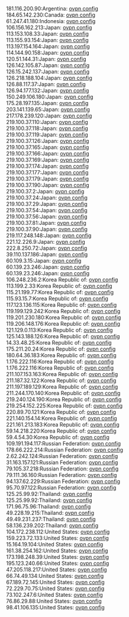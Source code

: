 181.116.200.90:Argentina: [ovpn config](vpn/181_116_200_90.ovpn)  
184.65.142.230:Canada: [ovpn config](vpn/184_65_142_230.ovpn)  
61.247.41.180:Indonesia: [ovpn config](vpn/61_247_41_180.ovpn)  
106.156.162.213:Japan: [ovpn config](vpn/106_156_162_213.ovpn)  
113.153.108.33:Japan: [ovpn config](vpn/113_153_108_33.ovpn)  
113.155.93.154:Japan: [ovpn config](vpn/113_155_93_154.ovpn)  
113.197.154.164:Japan: [ovpn config](vpn/113_197_154_164.ovpn)  
114.144.90.158:Japan: [ovpn config](vpn/114_144_90_158.ovpn)  
120.51.144.31:Japan: [ovpn config](vpn/120_51_144_31.ovpn)  
126.142.105.87:Japan: [ovpn config](vpn/126_142_105_87.ovpn)  
126.15.242.137:Japan: [ovpn config](vpn/126_15_242_137.ovpn)  
126.218.188.104:Japan: [ovpn config](vpn/126_218_188_104.ovpn)  
126.88.117.37:Japan: [ovpn config](vpn/126_88_117_37.ovpn)  
126.94.177.132:Japan: [ovpn config](vpn/126_94_177_132.ovpn)  
150.249.106.180:Japan: [ovpn config](vpn/150_249_106_180.ovpn)  
175.28.197.135:Japan: [ovpn config](vpn/175_28_197_135.ovpn)  
203.141.139.65:Japan: [ovpn config](vpn/203_141_139_65.ovpn)  
217.178.239.120:Japan: [ovpn config](vpn/217_178_239_120.ovpn)  
219.100.37.110:Japan: [ovpn config](vpn/219_100_37_110.ovpn)  
219.100.37.118:Japan: [ovpn config](vpn/219_100_37_118.ovpn)  
219.100.37.119:Japan: [ovpn config](vpn/219_100_37_119.ovpn)  
219.100.37.126:Japan: [ovpn config](vpn/219_100_37_126.ovpn)  
219.100.37.165:Japan: [ovpn config](vpn/219_100_37_165.ovpn)  
219.100.37.166:Japan: [ovpn config](vpn/219_100_37_166.ovpn)  
219.100.37.169:Japan: [ovpn config](vpn/219_100_37_169.ovpn)  
219.100.37.174:Japan: [ovpn config](vpn/219_100_37_174.ovpn)  
219.100.37.177:Japan: [ovpn config](vpn/219_100_37_177.ovpn)  
219.100.37.179:Japan: [ovpn config](vpn/219_100_37_179.ovpn)  
219.100.37.190:Japan: [ovpn config](vpn/219_100_37_190.ovpn)  
219.100.37.2:Japan: [ovpn config](vpn/219_100_37_2.ovpn)  
219.100.37.24:Japan: [ovpn config](vpn/219_100_37_24.ovpn)  
219.100.37.29:Japan: [ovpn config](vpn/219_100_37_29.ovpn)  
219.100.37.54:Japan: [ovpn config](vpn/219_100_37_54.ovpn)  
219.100.37.56:Japan: [ovpn config](vpn/219_100_37_56.ovpn)  
219.100.37.81:Japan: [ovpn config](vpn/219_100_37_81.ovpn)  
219.100.37.90:Japan: [ovpn config](vpn/219_100_37_90.ovpn)  
219.117.248.148:Japan: [ovpn config](vpn/219_117_248_148.ovpn)  
221.12.226.9:Japan: [ovpn config](vpn/221_12_226_9.ovpn)  
222.8.250.72:Japan: [ovpn config](vpn/222_8_250_72.ovpn)  
39.110.137.186:Japan: [ovpn config](vpn/39_110_137_186.ovpn)  
60.109.3.15:Japan: [ovpn config](vpn/60_109_3_15.ovpn)  
60.139.23.246:Japan: [ovpn config](vpn/60_139_23_246.ovpn)  
60.139.23.246:Japan: [ovpn config](vpn/60_139_23_246.ovpn)  
106.248.236.2:Korea Republic of: [ovpn config](vpn/106_248_236_2.ovpn)  
113.199.2.33:Korea Republic of: [ovpn config](vpn/113_199_2_33.ovpn)  
115.21.199.77:Korea Republic of: [ovpn config](vpn/115_21_199_77.ovpn)  
115.93.15.7:Korea Republic of: [ovpn config](vpn/115_93_15_7.ovpn)  
117.123.136.115:Korea Republic of: [ovpn config](vpn/117_123_136_115.ovpn)  
119.199.129.242:Korea Republic of: [ovpn config](vpn/119_199_129_242.ovpn)  
119.201.230.180:Korea Republic of: [ovpn config](vpn/119_201_230_180.ovpn)  
119.206.148.176:Korea Republic of: [ovpn config](vpn/119_206_148_176.ovpn)  
121.129.0.113:Korea Republic of: [ovpn config](vpn/121_129_0_113.ovpn)  
125.143.188.126:Korea Republic of: [ovpn config](vpn/125_143_188_126.ovpn)  
14.33.48.25:Korea Republic of: [ovpn config](vpn/14_33_48_25.ovpn)  
175.211.20.24:Korea Republic of: [ovpn config](vpn/175_211_20_24.ovpn)  
180.64.36.183:Korea Republic of: [ovpn config](vpn/180_64_36_183.ovpn)  
1.176.222.116:Korea Republic of: [ovpn config](vpn/1_176_222_116.ovpn)  
1.176.222.116:Korea Republic of: [ovpn config](vpn/1_176_222_116.ovpn)  
211.107.153.163:Korea Republic of: [ovpn config](vpn/211_107_153_163.ovpn)  
211.187.32.122:Korea Republic of: [ovpn config](vpn/211_187_32_122.ovpn)  
211.197.189.129:Korea Republic of: [ovpn config](vpn/211_197_189_129.ovpn)  
211.244.170.140:Korea Republic of: [ovpn config](vpn/211_244_170_140.ovpn)  
219.240.124.190:Korea Republic of: [ovpn config](vpn/219_240_124_190.ovpn)  
219.254.152.225:Korea Republic of: [ovpn config](vpn/219_254_152_225.ovpn)  
220.89.70.121:Korea Republic of: [ovpn config](vpn/220_89_70_121.ovpn)  
221.140.154.14:Korea Republic of: [ovpn config](vpn/221_140_154_14.ovpn)  
221.161.213.183:Korea Republic of: [ovpn config](vpn/221_161_213_183.ovpn)  
59.14.218.220:Korea Republic of: [ovpn config](vpn/59_14_218_220.ovpn)  
59.4.54.30:Korea Republic of: [ovpn config](vpn/59_4_54_30.ovpn)  
109.191.194.117:Russian Federation: [ovpn config](vpn/109_191_194_117.ovpn)  
178.66.222.214:Russian Federation: [ovpn config](vpn/178_66_222_214.ovpn)  
2.62.242.124:Russian Federation: [ovpn config](vpn/2_62_242_124.ovpn)  
31.163.157.121:Russian Federation: [ovpn config](vpn/31_163_157_121.ovpn)  
79.105.37.218:Russian Federation: [ovpn config](vpn/79_105_37_218.ovpn)  
79.111.36.160:Russian Federation: [ovpn config](vpn/79_111_36_160.ovpn)  
94.137.62.229:Russian Federation: [ovpn config](vpn/94_137_62_229.ovpn)  
95.70.97.122:Russian Federation: [ovpn config](vpn/95_70_97_122.ovpn)  
125.25.99.92:Thailand: [ovpn config](vpn/125_25_99_92.ovpn)  
125.25.99.92:Thailand: [ovpn config](vpn/125_25_99_92.ovpn)  
171.96.75.96:Thailand: [ovpn config](vpn/171_96_75_96.ovpn)  
49.228.19.215:Thailand: [ovpn config](vpn/49_228_19_215.ovpn)  
49.49.231.237:Thailand: [ovpn config](vpn/49_49_231_237.ovpn)  
58.136.239.202:Thailand: [ovpn config](vpn/58_136_239_202.ovpn)  
104.172.238.112:United States: [ovpn config](vpn/104_172_238_112.ovpn)  
159.223.72.133:United States: [ovpn config](vpn/159_223_72_133.ovpn)  
15.164.19.104:United States: [ovpn config](vpn/15_164_19_104.ovpn)  
161.38.254.162:United States: [ovpn config](vpn/161_38_254_162.ovpn)  
173.198.248.39:United States: [ovpn config](vpn/173_198_248_39.ovpn)  
195.123.240.66:United States: [ovpn config](vpn/195_123_240_66.ovpn)  
47.205.118.217:United States: [ovpn config](vpn/47_205_118_217.ovpn)  
66.74.49.134:United States: [ovpn config](vpn/66_74_49_134.ovpn)  
67.189.72.145:United States: [ovpn config](vpn/67_189_72_145.ovpn)  
72.229.70.75:United States: [ovpn config](vpn/72_229_70_75.ovpn)  
73.102.247.6:United States: [ovpn config](vpn/73_102_247_6.ovpn)  
76.86.29.88:United States: [ovpn config](vpn/76_86_29_88.ovpn)  
98.41.106.135:United States: [ovpn config](vpn/98_41_106_135.ovpn)  
